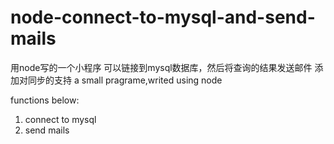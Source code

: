 # node-connect-to-mysql-and-send-mails

用node写的一个小程序
可以链接到mysql数据库，然后将查询的结果发送邮件
添加对同步的支持
a small pragrame,writed using node 

functions below:

1. connect to mysql
2. send mails
